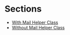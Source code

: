# Sections

* [With Mail Helper Class](sections-with-mailer-helper.md)
* [Without Mail Helper Class](sections-without-mailer-helper.md)